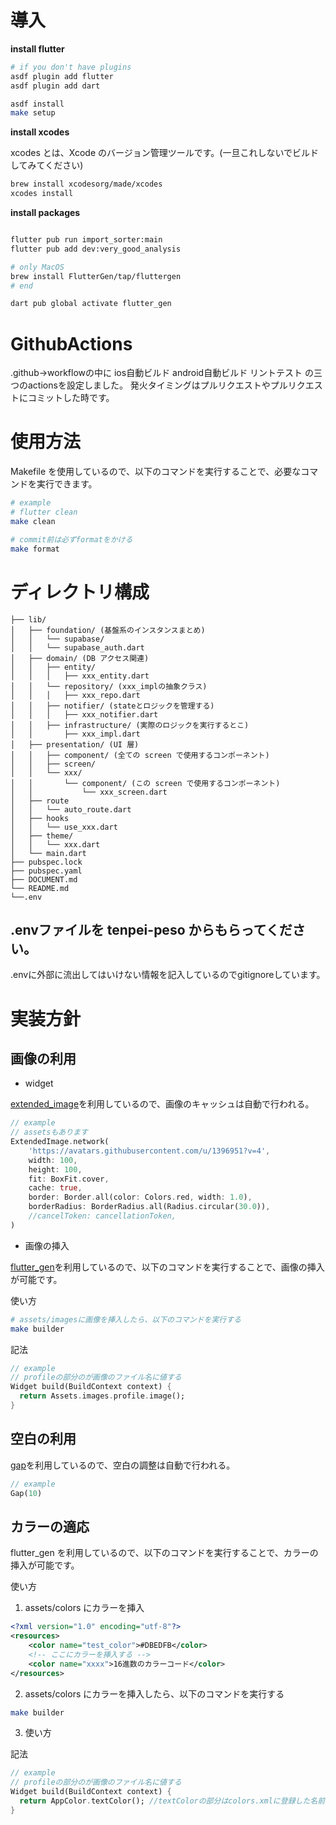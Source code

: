 
# 導入

**install flutter**

```bash
# if you don't have plugins
asdf plugin add flutter
asdf plugin add dart

asdf install
make setup
```

**install xcodes**

xcodes とは、Xcode のバージョン管理ツールです。(一旦これしないでビルドしてみてください)

```bash
brew install xcodesorg/made/xcodes
xcodes install
```

**install packages**

```bash

flutter pub run import_sorter:main
flutter pub add dev:very_good_analysis

# only MacOS
brew install FlutterGen/tap/fluttergen
# end

dart pub global activate flutter_gen


```

# GithubActions
.github->workflowの中に ios自動ビルド android自動ビルド リントテスト の三つのactionsを設定しました。
発火タイミングはプルリクエストやプルリクエストにコミットした時です。

# 使用方法

Makefile を使用しているので、以下のコマンドを実行することで、必要なコマンドを実行できます。

```bash
# example
# flutter clean
make clean

# commit前は必ずformatをかける
make format

```

# ディレクトリ構成

```
├── lib/
│   ├── foundation/ (基盤系のインスタンスまとめ)
│   │   └── supabase/
│   │   └── supabase_auth.dart
│   ├── domain/ (DB アクセス関連)
│   │   ├── entity/
│   │   │   ├── xxx_entity.dart
│   │   └── repository/ (xxx_implの抽象クラス)
│   │   │   ├── xxx_repo.dart
│   │   ├── notifier/ (stateとロジックを管理する)
│   │   │   ├── xxx_notifier.dart
│   │   ├── infrastructure/ (実際のロジックを実行するとこ)
│   │       ├── xxx_impl.dart
│   ├── presentation/ (UI 層)
│   │   ├── component/ (全ての screen で使用するコンポーネント)
│   │   ├── screen/
│   │   └── xxx/
│   │       └── component/ (この screen で使用するコンポーネント)
│   │           └── xxx_screen.dart
│   ├── route
│   │   └── auto_route.dart
│   ├── hooks
│   │   └── use_xxx.dart
│   ├── theme/
│   │   └── xxx.dart
│   └── main.dart
├── pubspec.lock
├── pubspec.yaml
├── DOCUMENT.md
└── README.md
└──.env
```
## .envファイルを tenpei-peso からもらってください。
.envに外部に流出してはいけない情報を記入しているのでgitignoreしています。

# 実装方針

## 画像の利用

- widget

[extended_image](https://pub.dev/packages/extended_image)を利用しているので、画像のキャッシュは自動で行われる。

```dart
// example
// assetsもあります
ExtendedImage.network(
    'https://avatars.githubusercontent.com/u/1396951?v=4',
    width: 100,
    height: 100,
    fit: BoxFit.cover,
    cache: true,
    border: Border.all(color: Colors.red, width: 1.0),
    borderRadius: BorderRadius.all(Radius.circular(30.0)),
    //cancelToken: cancellationToken,
)
```

- 画像の挿入

[flutter_gen](https://pub.dev/packages/flutter_gen)を利用しているので、以下のコマンドを実行することで、画像の挿入が可能です。

使い方

```bash
# assets/imagesに画像を挿入したら、以下のコマンドを実行する
make builder
```

記法

```dart
// example
// profileの部分のが画像のファイル名に値する
Widget build(BuildContext context) {
  return Assets.images.profile.image();
}

```

## 空白の利用

[gap](https://pub.dev/packages/gap)を利用しているので、空白の調整は自動で行われる。

```dart
// example
Gap(10)
```

## カラーの適応

flutter_gen を利用しているので、以下のコマンドを実行することで、カラーの挿入が可能です。

使い方

1. assets/colors にカラーを挿入

```xml
<?xml version="1.0" encoding="utf-8"?>
<resources>
    <color name="test_color">#DBEDFB</color>
    <!-- ここにカラーを挿入する -->
    <color name="xxxx">16進数のカラーコード</color>
</resources>
```

2. assets/colors にカラーを挿入したら、以下のコマンドを実行する

```bash
make builder
```
3. 使い方

記法

```dart
// example
// profileの部分のが画像のファイル名に値する
Widget build(BuildContext context) {
  return AppColor.textColor(); //textColorの部分はcolors.xmlに登録した名前
}

```

